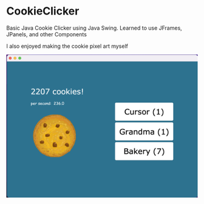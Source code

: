 # CookieClicker

Basic Java Cookie Clicker using Java Swing. Learned to use JFrames, JPanels, and other Components

I also enjoyed making the cookie pixel art myself

![preview](https://github.com/shivabalanb/CookieClicker/blob/main/preview.png)

